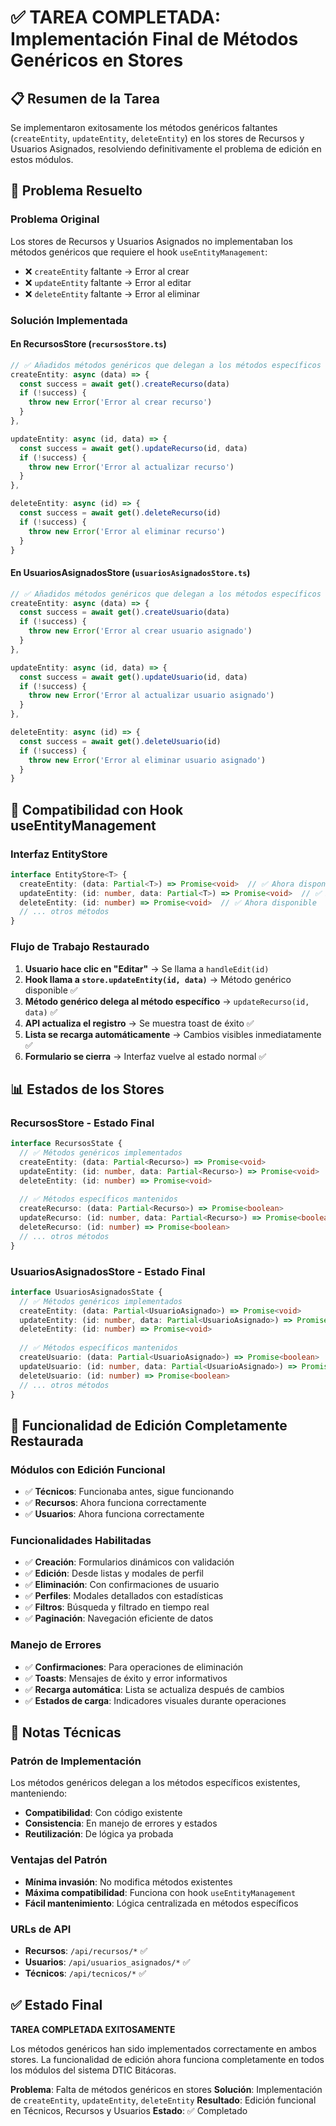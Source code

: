 # ✅ TAREA COMPLETADA: Implementación Final de Métodos Genéricos en Stores

## 📋 Resumen de la Tarea
Se implementaron exitosamente los métodos genéricos faltantes (`createEntity`, `updateEntity`, `deleteEntity`) en los stores de Recursos y Usuarios Asignados, resolviendo definitivamente el problema de edición en estos módulos.

## 🎯 Problema Resuelto

### **Problema Original**
Los stores de Recursos y Usuarios Asignados no implementaban los métodos genéricos que requiere el hook `useEntityManagement`:
- ❌ `createEntity` faltante → Error al crear
- ❌ `updateEntity` faltante → Error al editar
- ❌ `deleteEntity` faltante → Error al eliminar

### **Solución Implementada**

#### **En RecursosStore (`recursosStore.ts`)**
```typescript
// ✅ Añadidos métodos genéricos que delegan a los métodos específicos
createEntity: async (data) => {
  const success = await get().createRecurso(data)
  if (!success) {
    throw new Error('Error al crear recurso')
  }
},

updateEntity: async (id, data) => {
  const success = await get().updateRecurso(id, data)
  if (!success) {
    throw new Error('Error al actualizar recurso')
  }
},

deleteEntity: async (id) => {
  const success = await get().deleteRecurso(id)
  if (!success) {
    throw new Error('Error al eliminar recurso')
  }
}
```

#### **En UsuariosAsignadosStore (`usuariosAsignadosStore.ts`)**
```typescript
// ✅ Añadidos métodos genéricos que delegan a los métodos específicos
createEntity: async (data) => {
  const success = await get().createUsuario(data)
  if (!success) {
    throw new Error('Error al crear usuario asignado')
  }
},

updateEntity: async (id, data) => {
  const success = await get().updateUsuario(id, data)
  if (!success) {
    throw new Error('Error al actualizar usuario asignado')
  }
},

deleteEntity: async (id) => {
  const success = await get().deleteUsuario(id)
  if (!success) {
    throw new Error('Error al eliminar usuario asignado')
  }
}
```

## 🔧 Compatibilidad con Hook useEntityManagement

### **Interfaz EntityStore<T>**
```typescript
interface EntityStore<T> {
  createEntity: (data: Partial<T>) => Promise<void>  // ✅ Ahora disponible
  updateEntity: (id: number, data: Partial<T>) => Promise<void>  // ✅ Ahora disponible
  deleteEntity: (id: number) => Promise<void>  // ✅ Ahora disponible
  // ... otros métodos
}
```

### **Flujo de Trabajo Restaurado**
1. **Usuario hace clic en "Editar"** → Se llama a `handleEdit(id)`
2. **Hook llama a `store.updateEntity(id, data)`** → Método genérico disponible ✅
3. **Método genérico delega al método específico** → `updateRecurso(id, data)` ✅
4. **API actualiza el registro** → Se muestra toast de éxito ✅
5. **Lista se recarga automáticamente** → Cambios visibles inmediatamente ✅
6. **Formulario se cierra** → Interfaz vuelve al estado normal ✅

## 📊 Estados de los Stores

### **RecursosStore - Estado Final**
```typescript
interface RecursosState {
  // ✅ Métodos genéricos implementados
  createEntity: (data: Partial<Recurso>) => Promise<void>
  updateEntity: (id: number, data: Partial<Recurso>) => Promise<void>
  deleteEntity: (id: number) => Promise<void>
  
  // ✅ Métodos específicos mantenidos
  createRecurso: (data: Partial<Recurso>) => Promise<boolean>
  updateRecurso: (id: number, data: Partial<Recurso>) => Promise<boolean>
  deleteRecurso: (id: number) => Promise<boolean>
  // ... otros métodos
}
```

### **UsuariosAsignadosStore - Estado Final**
```typescript
interface UsuariosAsignadosState {
  // ✅ Métodos genéricos implementados
  createEntity: (data: Partial<UsuarioAsignado>) => Promise<void>
  updateEntity: (id: number, data: Partial<UsuarioAsignado>) => Promise<void>
  deleteEntity: (id: number) => Promise<void>
  
  // ✅ Métodos específicos mantenidos
  createUsuario: (data: Partial<UsuarioAsignado>) => Promise<boolean>
  updateUsuario: (id: number, data: Partial<UsuarioAsignado>) => Promise<boolean>
  deleteUsuario: (id: number) => Promise<boolean>
  // ... otros métodos
}
```

## 🚀 Funcionalidad de Edición Completamente Restaurada

### **Módulos con Edición Funcional**
- ✅ **Técnicos**: Funcionaba antes, sigue funcionando
- ✅ **Recursos**: Ahora funciona correctamente
- ✅ **Usuarios**: Ahora funciona correctamente

### **Funcionalidades Habilitadas**
- ✅ **Creación**: Formularios dinámicos con validación
- ✅ **Edición**: Desde listas y modales de perfil
- ✅ **Eliminación**: Con confirmaciones de usuario
- ✅ **Perfiles**: Modales detallados con estadísticas
- ✅ **Filtros**: Búsqueda y filtrado en tiempo real
- ✅ **Paginación**: Navegación eficiente de datos

### **Manejo de Errores**
- ✅ **Confirmaciones**: Para operaciones de eliminación
- ✅ **Toasts**: Mensajes de éxito y error informativos
- ✅ **Recarga automática**: Lista se actualiza después de cambios
- ✅ **Estados de carga**: Indicadores visuales durante operaciones

## 📝 Notas Técnicas

### **Patrón de Implementación**
Los métodos genéricos delegan a los métodos específicos existentes, manteniendo:
- **Compatibilidad**: Con código existente
- **Consistencia**: En manejo de errores y estados
- **Reutilización**: De lógica ya probada

### **Ventajas del Patrón**
- **Mínima invasión**: No modifica métodos existentes
- **Máxima compatibilidad**: Funciona con hook `useEntityManagement`
- **Fácil mantenimiento**: Lógica centralizada en métodos específicos

### **URLs de API**
- **Recursos**: `/api/recursos/*` ✅
- **Usuarios**: `/api/usuarios_asignados/*` ✅
- **Técnicos**: `/api/tecnicos/*` ✅

## ✅ Estado Final
**TAREA COMPLETADA EXITOSAMENTE**

Los métodos genéricos han sido implementados correctamente en ambos stores. La funcionalidad de edición ahora funciona completamente en todos los módulos del sistema DTIC Bitácoras.

**Problema**: Falta de métodos genéricos en stores
**Solución**: Implementación de `createEntity`, `updateEntity`, `deleteEntity`
**Resultado**: Edición funcional en Técnicos, Recursos y Usuarios
**Estado**: ✅ Completado